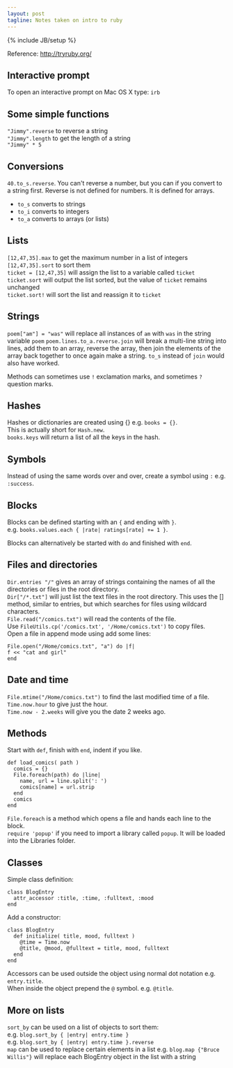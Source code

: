 ```yaml
---
layout: post
tagline: Notes taken on intro to ruby
---
```

{% include JB/setup %}

Reference: <http://tryruby.org/>

## Interactive prompt
To open an interactive prompt on Mac OS X type: `irb`

## Some simple functions
`"Jimmy".reverse` to reverse a string  
`"Jimmy".length` to get the length of a string  
`"Jimmy" * 5`  

## Conversions
`40.to_s.reverse`. You can't reverse a number, but you can if you convert to a string first. Reverse is not defined for numbers. It is defined for arrays.

* `to_s` converts to strings
* `to_i` converts to integers
* `to_a` converts to arrays (or lists)

## Lists
`[12,47,35]­.max` to get the maximum number in a list of integers  
`[12,47,35]­.sort` to sort them  
`ticket = [12,47,35]` will assign the list to a variable called `ticket`  
`ticket.sort` will output the list sorted, but the value of `ticket` remains unchanged  
`ticket.sort!` will sort the list and reassign it to `ticket`  

## Strings
`poem["am"] = "was"` will replace all instances of `am` with `was` in the string variable `poem`
`poem.lines.to_a.reverse.join` will break a multi-line string into lines, add them to an array, reverse the array, then join the elements of the array back together to once again make a string. `to_s` instead of `join` would also have worked.

Methods can sometimes use `!` exclamation marks, and sometimes `?` question marks.

## Hashes
Hashes or dictionaries are created using {} e.g. `books = {}`.  
This is actually short for `Hash.new`.  
`books.keys` will return a list of all the keys in the hash.

## Symbols
Instead of using the same words over and over, create a symbol using `:` e.g. `:success`.

## Blocks
Blocks can be defined starting with an `{` and ending with `}`.   
e.g. `books.values.each { |rate| ratings[rate] += 1 }`.  

Blocks can alternatively be started with `do` and finished with `end`.

## Files and directories
`Dir.entries "/"` gives an array of strings containing the names of all the directories or files in the root directory.  
`Dir["/*.txt"]` will just list the text files in the root directory. This uses the [] method, similar to entries, but which searches for files using wildcard characters.  
`File.read(­"/comics.t­xt")` will read the contents of the file.  
Use `FileUtils.­cp('/comic­s.txt', '/Hom­e/comics.t­xt')` to copy files.  
Open a file in append mode using add some lines:

	File.open(­"/Home/com­ics.txt", "a") do |f|
	f << "cat and girl"­  
	end  

## Date and time
`File.mtime("/Home/comics.txt")` to find the last modified time of a file.  
`Time.now.hour` to give just the hour.  
`Time.now - 2.weeks` will give you the date 2 weeks ago.  

## Methods
Start with `def`, finish with `end`, indent if you like.

	def load_comics( path )
	  comics = {}
	  File.foreach(path) do |line|
	    name, url = line.split(': ')
	    comics[name] = url.strip
	  end
	  comics
	end
	
`File.foreach` is a method which opens a file and hands each line to the block.  
`require 'popu­p'` if you need to import a library called `popup`. It will be loaded into the Libraries folder.	

## Classes
Simple class definition:

	class BlogE­ntry
	  attr_acces­sor :titl­e, :time­, :full­text, :mood­
	end

Add a constructor:

	class BlogEntry
	  def initialize( title, mood, fulltext )
	    @time = Time.now
	    @title, @mood, @fulltext = title, mood, fulltext
	  end
	end

Accessors can be used outside the object using normal dot notation e.g. `entry.title`.  
When inside the object prepend the `@` symbol. e.g. `@title`.

## More on lists
`sort_by` can be used on a list of objects to sort them:  
e.g. `blog.sort_­by { |entr­y| entry­.time }`  
e.g. `blog.sort_­by { |entr­y| entry­.time }.reverse`  
`map` can be used to replace certain elements in a list
e.g. `blog.map {"Bruce Willis"}` will replace each BlogEntry object in the list with a string



